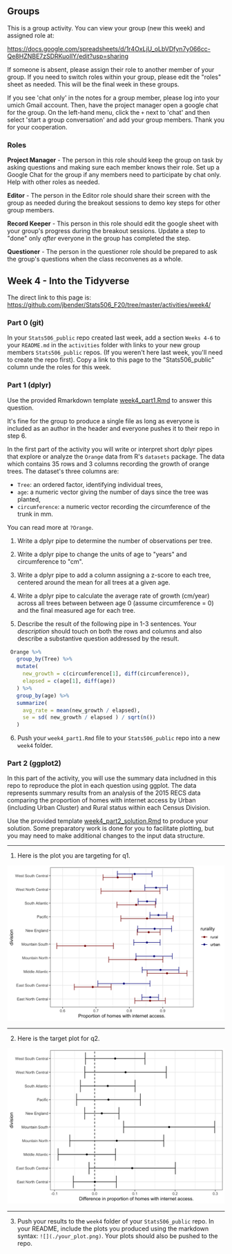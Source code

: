 ## Groups

This is a group activity. You can view your group (new this week) 
and assigned role at:

https://docs.google.com/spreadsheets/d/1r4OxLjU_oLbVDfyn7y066cc-Qe8HZNBE7zSDRKuoIlY/edit?usp=sharing

If someone is absent, please assign their role to another member of your group.
If you need to switch roles within your group, please edit the "roles" sheet
as needed. This will be the final week in these groups. 

If you see 'chat only' in the notes for a group member, please log into 
your umich Gmail account.  Then, have the project manager open a google chat 
for the group.  On the left-hand menu, click the `+` next to
'chat' and then select 'start a group conversation' and add your group members.
Thank you for your cooperation.

### Roles

**Project Manager** - The person in this role should keep the group on task
by asking questions and making sure each member knows their role.
Set up a Google Chat for the group if any members need to participate by
chat only. Help with other roles as needed.

**Editor** - The person in the Editor role should share their screen with the
group as needed during the breakout sessions to demo key steps for other group
members. 

**Record Keeper** - This person in this role should edit the google sheet 
with your group's progress during the breakout sessions. Update a step to "done"
only *after* everyone in the group has completed the step.  

**Questioner** - The person in the questioner role should be prepared to ask the
group's questions when the class reconvenes as a whole. 

## Week 4 - Into the Tidyverse

The direct link to this page is:
https://github.com/jbender/Stats506_F20/tree/master/activities/week4/

### Part 0 (git)

In your `Stats506_public` repo created last week, add a section `Weeks 4-6` to
your `README.md` in the `activities` folder with links to your new group
members `Stats506_public` repos. (If you weren't here last week, you'll
need to create the repo first). Copy a link to this page to the 
"Stats506_public" column unde the roles for this week.  

### Part 1 (dplyr)

Use the provided Rmarkdown template [week4_part1.Rmd](./week4_part1.Rmd)
to answer this question. 

It's fine for the group to produce a single file as long as everyone is
included as an author in the header and everyone pushes it to their repo in 
step 6. 

In the first part of the activity you will write or interpret short dplyr pipes
that explore or analyze the `Orange` data from R's `datasets` package. The data
which contains 35 rows and 3 columns recording the growth
of orange trees.  The dataset's three columns are:

  - `Tree`: an ordered factor, identifying individual trees, 
  - `age`: a numeric vector giving the number of days 
    since the tree was planted,
  - `circumference`: a numeric vector recording the circumference of the 
    trunk in mm. 

You can read more at `?Orange`. 

1. Write a dplyr pipe to determine the number of
observations per tree.

2. Write a dplyr pipe to change the units of age to "years" 
and circumference to "cm".
 
3. Write a dplyr pipe to add a column assigning a
z-score to each tree, centered around the mean for all trees at a given age.
 
4. Write a dplyr pipe to calculate the average rate of growth
(cm/year) across all trees between between age 0 (assume circumference = 0) and
the final measured age for each tree.

5. Describe the result of the following pipe in 1-3 sentences. Your
    *description* should touch on both the rows and columns and also describe
    a substantive question addressed by the result. 

```r
 Orange %>%
   group_by(Tree) %>%
   mutate( 
     new_growth = c(circumference[1], diff(circumference)),
     elapsed = c(age[1], diff(age))
   ) %>%
   group_by(age) %>% 
   summarize( 
     avg_rate = mean(new_growth / elapsed),
     se = sd( new_growth / elapsed ) / sqrt(n()) 
   )
```

6. Push your `week4_part1.Rmd` file to your `Stats506_public` repo into a new
   `week4` folder.  

### Part 2 (ggplot2)

In this part of the activity, you will use the summary data includned in this 
repo to reproduce the plot in each question using ggplot. The data represents
summary results from an analysis of the 2015 RECS data comparing the proportion
of homes with internet access by Urban (including Urban Cluster) and Rural
status within each Census Division. 

Use the provided template [week4_part2_solution.Rmd](week4_part2_solution.Rmd)
to produce your solution. Some preparatory work is done for you to facilitate
plotting, but you may need to make additional changes to the input data 
structure. 

---

1. Here is the plot you are targeting for q1.

![](./w4_p2_q1_plot.png)

---

2. Here is the target plot for q2. 

![](./w4_p2_q2_plot.png)

---

3. Push your results to the `week4` folder of your `Stats506_public` repo. 
In your README, include the plots you produced using the markdown syntax:
`![](./your_plot.png)`. Your plots should also be pushed to the repo.

